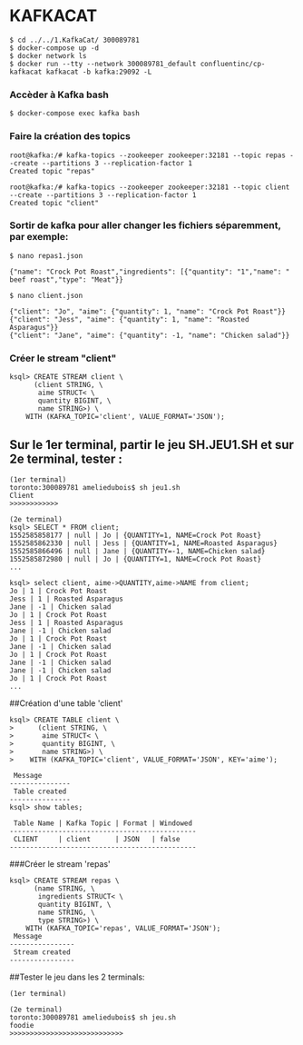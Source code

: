 # KAFKACAT 

```
$ cd ../../1.KafkaCat/ 300089781  
$ docker-compose up -d 
$ docker network ls
$ docker run --tty --network 300089781_default confluentinc/cp-kafkacat kafkacat -b kafka:29092 -L
```
### Accèder à Kafka bash

```
$ docker-compose exec kafka bash 
```
### Faire la création des topics
```
root@kafka:/# kafka-topics --zookeeper zookeeper:32181 --topic repas --create --partitions 3 --replication-factor 1
Created topic "repas"
```
```
root@kafka:/# kafka-topics --zookeeper zookeeper:32181 --topic client --create --partitions 3 --replication-factor 1
Created topic "client"
```
### Sortir de kafka pour aller changer les fichiers séparemment, par exemple:
```
$ nano repas1.json
```
```
{"name": "Crock Pot Roast","ingredients": [{"quantity": "1","name": " beef roast","type": "Meat"}}
```
```
$ nano client.json
```
```
{"client": "Jo", "aime": {"quantity": 1, "name": "Crock Pot Roast"}}
{"client": "Jess", "aime": {"quantity": 1, "name": "Roasted Asparagus"}}
{"client": "Jane", "aime": {"quantity": -1, "name": "Chicken salad"}}
```
### Créer le stream "client"
```
ksql> CREATE STREAM client \
      (client STRING, \
       aime STRUCT< \
       quantity BIGINT, \
       name STRING>) \
    WITH (KAFKA_TOPIC='client', VALUE_FORMAT='JSON');
```
## Sur le 1er terminal, partir le jeu SH.JEU1.SH et sur 2e terminal, tester :

```
(1er terminal)
toronto:300089781 ameliedubois$ sh jeu1.sh
Client
>>>>>>>>>>>>
```
```
(2e terminal)
ksql> SELECT * FROM client;
1552585858177 | null | Jo | {QUANTITY=1, NAME=Crock Pot Roast}
1552585862330 | null | Jess | {QUANTITY=1, NAME=Roasted Asparagus}
1552585866496 | null | Jane | {QUANTITY=-1, NAME=Chicken salad}
1552585872980 | null | Jo | {QUANTITY=1, NAME=Crock Pot Roast}
...
```
```
ksql> select client, aime->QUANTITY,aime->NAME from client;
Jo | 1 | Crock Pot Roast
Jess | 1 | Roasted Asparagus
Jane | -1 | Chicken salad
Jo | 1 | Crock Pot Roast
Jess | 1 | Roasted Asparagus
Jane | -1 | Chicken salad
Jo | 1 | Crock Pot Roast
Jane | -1 | Chicken salad
Jo | 1 | Crock Pot Roast
Jane | -1 | Chicken salad
Jane | -1 | Chicken salad
Jo | 1 | Crock Pot Roast
...
```
##Création d'une table 'client'
```
ksql> CREATE TABLE client \
>      (client STRING, \
>       aime STRUCT< \
>       quantity BIGINT, \
>       name STRING>) \
>    WITH (KAFKA_TOPIC='client', VALUE_FORMAT='JSON', KEY='aime');

 Message       
---------------
 Table created 
---------------
ksql> show tables;

 Table Name | Kafka Topic | Format | Windowed 
----------------------------------------------
 CLIENT     | client      | JSON   | false    
----------------------------------------------
```
###Créer le stream 'repas'
```
ksql> CREATE STREAM repas \
      (name STRING, \
       ingredients STRUCT< \
       quantity BIGINT, \
       name STRING, \
       type STRING>) \
    WITH (KAFKA_TOPIC='repas', VALUE_FORMAT='JSON');
 Message        
----------------
 Stream created 
----------------    
```
##Tester le jeu dans les 2 terminals:
```
(1er terminal)

```
```
(2e terminal)
toronto:300089781 ameliedubois$ sh jeu.sh
foodie
>>>>>>>>>>>>>>>>>>>>>>>>>>>>
```
